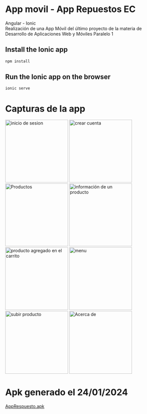 # App movil - App Repuestos EC
Angular - Ionic <br>
Realización de una App Móvil del último proyecto de la materia de Desarrollo de Aplicaciones Web y Móviles Paralelo 1
## Install the Ionic app

```bash
npm install
```
## Run the Ionic app on the browser

```bash
ionic serve
```
# Capturas de la app
<img src="https://github.com/katumbac/hybrid/assets/93357018/34753a49-48bb-4374-94ff-c4992bc2100e" alt="inicio de sesion" width="200"/>
<img src="https://github.com/katumbac/hybrid/assets/93357018/531cef1d-73f2-4a76-8e34-d547ca225856" alt="crear cuenta" width="200"/>
<img src="https://github.com/katumbac/hybrid/assets/93357018/9f31c30a-b314-4292-8e9c-ca07ef38eae6" alt="Productos" width="200"/>
<img src="https://github.com/katumbac/hybrid/assets/93357018/fcf4d704-964a-4f18-8fa2-45278552581b" alt="información de un producto" width="200"/>
<img src="https://github.com/katumbac/hybrid/assets/93357018/22962241-cc2b-499f-abe2-091b991176a5" alt="producto agregado en el carrito" width="200"/>
<img src="https://github.com/katumbac/hybrid/assets/93357018/362b00f7-3ce5-4d7f-a3ad-a22dfd3d040c" alt="menu" width="200"/>
<img src="https://github.com/katumbac/hybrid/assets/93357018/ec77c798-f7d2-46bb-b7be-cfa30406f22c" alt="subir producto" width="200"/>
<img src="https://github.com/katumbac/hybrid/assets/93357018/966c02e0-6e29-46e1-addf-2f2915390d11" alt="Acerca de" width="200"/>

# Apk generado el 24/01/2024
[AppRespuesto.apk](https://github.com/katumbac/hybrid/blob/master/android/app-debug-androidTest.apk)
